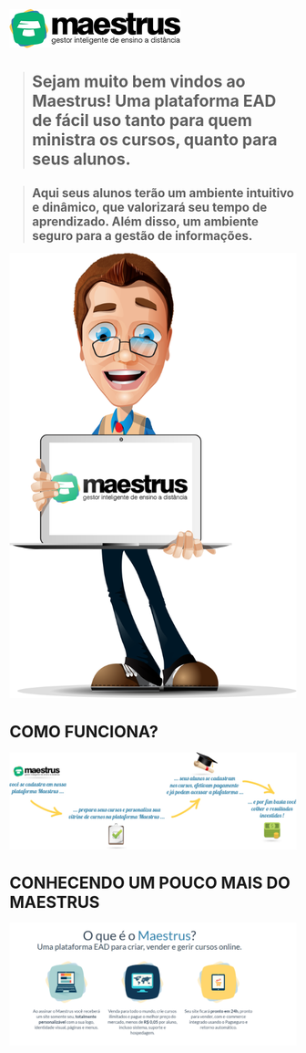 
![Imagem Welcome](images/logo-maestrus300-horizontal.png)

> # **Sejam muito bem vindos ao Maestrus! Uma plataforma EAD de fácil uso tanto para quem ministra os cursos, quanto para seus alunos.** #

> ## Aqui seus alunos terão um ambiente intuitivo e dinâmico, que valorizará seu tempo de aprendizado. Além disso, um ambiente seguro para a gestão de informações. ##

![Imagem Welcome](images/bemvindo-maestrus.png?forceResize=100,374)

# COMO FUNCIONA? #

![Imagem Welcome](images/welcome_maestrus.jpg)




# CONHECENDO UM POUCO MAIS DO MAESTRUS #


![Imagem Welcome](images/conheca.png)